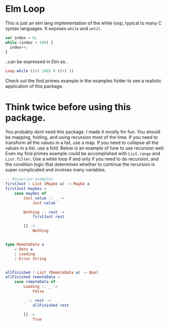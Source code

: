 # Elm Loop

This is just an elm lang implementation of the while loop, typical to many C syntax languages. It exposes `while` and `until`.

```javascript
var index = 0;
while (index < 100) {
  index++;
}
```

..can be expressed in Elm as..

```elm
Loop.while ((>) 100) 0 ((+) 1)
```

Check out the find primes example in the examples folder to see a realistic application of this package.

# Think twice before using this package.

You probably dont need this package. I made it mostly for fun. You should be mapping, folding, and using recursion most of the time. If you need to transform all the values in a list, use a map. If you need to collapse all the values in a list, use a fold. Below is an example of how to use recursion well. Even my find primes example could be accomplished with `List.range` and `List.filter`. Use a while loop if and only if you need to do recursion, and the condition logic that determines whether to  continue the recursion is super complicated and involves many variables.

```elm
-- Recusrion examples
firstJust : List (Maybe a) -> Maybe a
firstJust maybes =
    case maybes of
        Just value :: _ ->
            Just value

        Nothing :: rest ->
            firstJust rest

        [] ->
            Nothing


type RemoteData a 
    = Data a
    | Loading
    | Error String


allFinished : List (RemoteData a) -> Bool
allFinished remoteData =
    case remoteData of
        Loading :: _ ->
            False

        _ :: rest ->
            allFinished rest

        [] ->
            True
```
